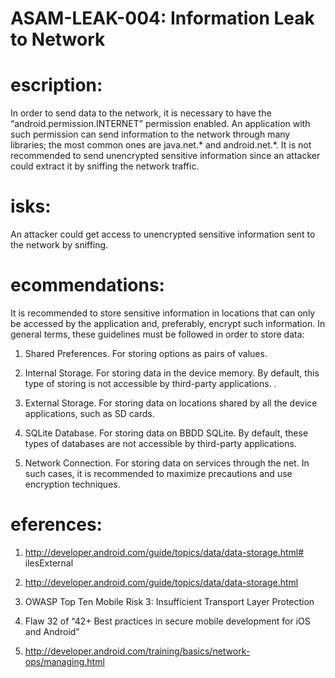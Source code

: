 
# ASAM-LEAK-004: Information Leak to Network

#  escription:
In order to send data to the network, it is necessary to have the “android.permission.INTERNET” permission enabled. An application with such permission can send information to the network through many libraries; the most common ones are java.net.* and android.net.*. It is not recommended to send unencrypted sensitive information since an attacker could extract it by sniffing the network traffic.

#  isks:
An attacker could get access to unencrypted sensitive information sent to the network by sniffing.

#  ecommendations:
It is recommended to store sensitive information in locations that can only be accessed by the application and, preferably, encrypt such information. In general terms, these guidelines must be followed in order to store data:


1. Shared Preferences. For storing options as pairs of values.

2. Internal Storage. For storing data in the device memory. By default, this type of storing is not accessible by third-party applications. .

3. External Storage. For storing data on locations shared by all the device applications, such as SD cards.

4. SQLite Database. For storing data on BBDD SQLite. By default, these types of databases are not accessible by third-party applications.

5. Network Connection. For storing data on services through the net. In such cases, it is recommended to maximize precautions and use encryption techniques.

#  eferences:
1. http://developer.android.com/guide/topics/data/data-storage.html# ilesExternal

2. http://developer.android.com/guide/topics/data/data-storage.html

3. OWASP Top Ten Mobile Risk 3: Insufficient Transport Layer Protection

4. Flaw 32 of “42+ Best practices in secure mobile development for iOS and Android”

5. http://developer.android.com/training/basics/network-ops/managing.html
